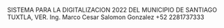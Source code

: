 SISTEMA PARA LA DIGITALIZACION 2022 DEL MUNICIPIO DE SANTIAGO TUXTLA, VER.
Ing. Marco Cesar Salomon Gonzalez 
+52 2281737333
